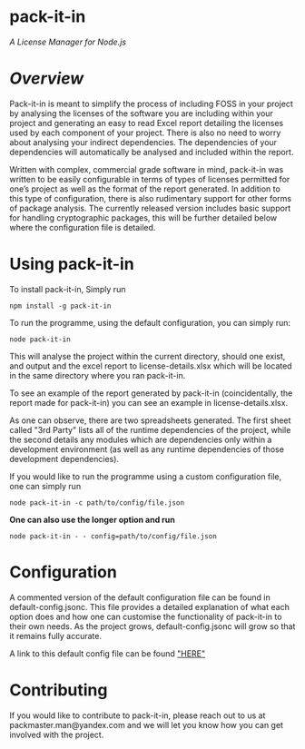 pack-it-in
==========

*A License Manager for Node.js*

*Overview*
==========

Pack-it-in is meant to simplify the process of including FOSS in your project by
analysing the licenses of the software you are including within your project and
generating an easy to read Excel report detailing the licenses used by each
component of your project. There is also no need to worry about analysing your
indirect dependencies. The dependencies of your dependencies will automatically
be analysed and included within the report.

Written with complex, commercial grade software in mind, pack-it-in was written
to be easily configurable in terms of types of licenses permitted for one’s
project as well as the format of the report generated. In addition to this type
of configuration, there is also rudimentary support for other forms of package
analysis. The currently released version includes basic support for handling
cryptographic packages, this will be further detailed below where the
configuration file is detailed.

Using pack-it-in
================

To install pack-it-in, Simply run

~~~~~~~~~~~~~~~~~~~~~~~~~~~~~~~~~~~~~~~~~~~~~~~~~~~~~~~~~~~~~~~~~~~~~~~~~~~~~~~~
npm install -g pack-it-in
~~~~~~~~~~~~~~~~~~~~~~~~~~~~~~~~~~~~~~~~~~~~~~~~~~~~~~~~~~~~~~~~~~~~~~~~~~~~~~~~

To run the programme, using the default configuration, you can simply run:

~~~~~~~~~~~~~~~~~~~~~~~~~~~~~~~~~~~~~~~~~~~~~~~~~~~~~~~~~~~~~~~~~~~~~~~~~~~~~~~~
node pack-it-in
~~~~~~~~~~~~~~~~~~~~~~~~~~~~~~~~~~~~~~~~~~~~~~~~~~~~~~~~~~~~~~~~~~~~~~~~~~~~~~~~

This will analyse the project within the current directory, should one exist,
and output and the excel report to license-details.xlsx which will be located in
the same directory where you ran pack-it-in.

To see an example of the report generated by pack-it-in (coincidentally, the
report made for pack-it-in) you can see an example in license-details.xlsx.

As one can observe, there are two spreadsheets generated. The first sheet called "3rd Party"
lists all of the runtime dependencies of the project, while the second details any modules which are
dependencies only within a development environment (as well as any runtime dependencies of those development
dependencies).

If you would like to run the programme using a custom configuration file, one
can simply run

~~~~~~~~~~~~~~~~~~~~~~~~~~~~~~~~~~~~~~~~~~~~~~~~~~~~~~~~~~~~~~~~~~~~~~~~~~~~~~~~
node pack-it-in -c path/to/config/file.json
~~~~~~~~~~~~~~~~~~~~~~~~~~~~~~~~~~~~~~~~~~~~~~~~~~~~~~~~~~~~~~~~~~~~~~~~~~~~~~~~

**One can also use the longer option and run**

~~~~~~~~~~~~~~~~~~~~~~~~~~~~~~~~~~~~~~~~~~~~~~~~~~~~~~~~~~~~~~~~~~~~~~~~~~~~~~~~
node pack-it-in - - config=path/to/config/file.json
~~~~~~~~~~~~~~~~~~~~~~~~~~~~~~~~~~~~~~~~~~~~~~~~~~~~~~~~~~~~~~~~~~~~~~~~~~~~~~~~


Configuration
=============

A commented version of the default configuration file can be found in
default-config.jsonc. This file provides a detailed explanation of what each
option does and how one can customise the functionality of pack-it-in to their
own needs. As the project grows, default-config.jsonc will grow so that it
remains fully accurate.

A link to this default config file can be found ["HERE"](https://github.com/RevRocky/pack-it-in/blob/master/default-config.jsonc)

Contributing
============

If you would like to contribute to pack-it-in, please reach out to us at
packmaster.man\@yandex.com and we will let you know how you can get involved
with the project.
